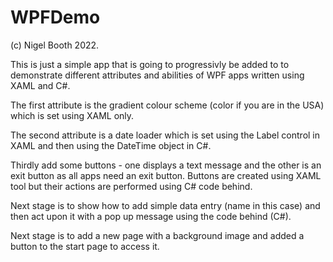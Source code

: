 # WPFDemo

(c) Nigel Booth 2022.

This is just a simple app that is going to progressivly be added to to demonstrate different attributes and abilities of WPF apps written using XAML and C#.

The first attribute is the gradient colour scheme (color if you are in the USA) which is set using XAML only.

The second attribute is a date loader which is set using the Label control in XAML and then using the DateTime object in C#.

Thirdly add some buttons - one displays a text message and the other is an exit button as all apps need an exit button. Buttons are created using XAML tool but their
actions are performed using C# code behind.

Next stage is to show how to add simple data entry (name in this case) and then act upon it with a pop up message using the code behind (C#).

Next stage is to add a new page with a background image and added a button to the start page to access it.